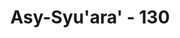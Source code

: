 ---
title: "Asy-Syu'ara' - 130"
no: 130
arabic_no: ١٣٠
ayah: وَاِذَا بَطَشْتُمْ بَطَشْتُمْ جَبَّارِيْنَۚ  
translation: "Dan apabila kamu menyiksa, maka kamu lakukan secara kejam dan bengis."
tafsir: "Ayat ini menerangkan perilaku kaum ad yang kasar dan kejam. Apabila menyiksa musuh, mereka melakukannya dengan kejam tanpa rasa belas kasihan sedikit pun. Mereka dianugerahi tubuh yang kuat, tinggi, dan perkasa. Watak mereka sesuai pula dengan tubuh yang perkasa itu. Dengan kekuatan yang ada, mereka menyerang negeri-negeri lain hingga sampai ke negeri Syam dan Irak. Dalam peperangan, mereka menindak dan memperlakukan musuh-musuh secara kejam."
---